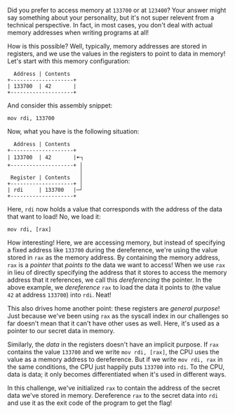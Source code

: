 Did you prefer to access memory at `133700` or at `123400`?
Your answer might say something about your personality, but it's not super relevent from a technical perspective.
In fact, in most cases, you don't deal with actual memory addresses when writing programs at all!

How is this possible?
Well, typically, memory addresses are stored in registers, and we use the values in the registers to point to data in memory!
Let's start with this memory configuration:

```none
  Address | Contents
+--------------------+
| 133700  | 42       |
+--------------------+
```

And consider this assembly snippet:

```assembly
mov rdi, 133700
```

Now, what you have is the following situation:

```none
  Address | Contents
+--------------------+
| 133700  | 42       |🠄┐
+--------------------+ │
                       │
 Register | Contents   │
+--------------------+ │
| rdi     | 133700   |─┘
+--------------------+
```

Here, `rdi` now holds a value that corresponds with the address of the data that want to load!
No, we load it:

```assembly
mov rdi, [rax]
```

How interesting!
Here, we are accessing memory, but instead of specifying a fixed address like `133700` during the dereference, we're using the value stored in `rax` as the memory address.
By containing the memory address, `rax` is a _pointer_ that _points to_ the data we want to access!
When we use `rax` in lieu of directly specifying the address that it stores to access the memory address that it references, we call this _dereferencing_ the pointer.
In the above example, we _dereference_ `rax` to load the data it points to (the value `42` at address `133700`) into `rdi`.
Neat!

This also drives home another point: these registers are _general purpose_!
Just because we've been using `rax` as the syscall index in our challenges so far doesn't mean that it can't have other uses as well.
Here, it's used as a pointer to our secret data in memory.

Similarly, the _data_ in the registers doesn't have an implicit purpose.
If `rax` contains the value `133700` and we write `mov rdi, [rax]`, the CPU uses the value as a memory address to dereference.
But if we write `mov rdi, rax` in the same conditions, the CPU just happily puts `133700` into `rdi`.
To the CPU, data is data; it only becomes differentiated when it's used in different ways.

In this challenge, we've initialized `rax` to contain the address of the secret data we've stored in memory.
Dereference `rax` to the secret data into `rdi` and use it as the exit code of the program to get the flag!
